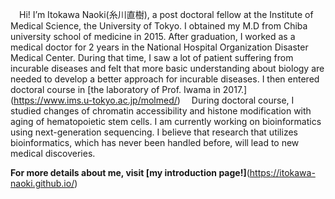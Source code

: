 <!---
Itokawa-Naoki/Itokawa-Naoki is a ✨ special ✨ repository because its `README.md` (this file) appears on your GitHub profile.
You can click the Preview link to take a look at your changes.
--->

 Hi! I’m Itokawa Naoki(糸川直樹), a post doctoral fellow at the Institute of Medical Science, the University of Tokyo.
I obtained my M.D from Chiba university school of medicine in 2015. After graduation, I worked as a medical doctor for 2 years in the National Hospital Organization Disaster Medical Center. During that time, I saw a lot of patient suffering from incurable diseases and felt that more basic understanding about biology are needed to develop a better approach for incurable diseases. I then entered doctoral course in [the laboratory of Prof. Iwama in 2017.] (https://www.ims.u-tokyo.ac.jp/molmed/)
 During doctoral course, I studied changes of chromatin accessibility and histone modification with aging of hematopoietic stem cells. I am currently working on bioinformatics using next-generation sequencing. I believe that research that utilizes bioinformatics, which has never been handled before, will lead to new medical discoveries.  
   
 **For more details about me, visit [my introduction page!]**(https://itokawa-naoki.github.io/)

